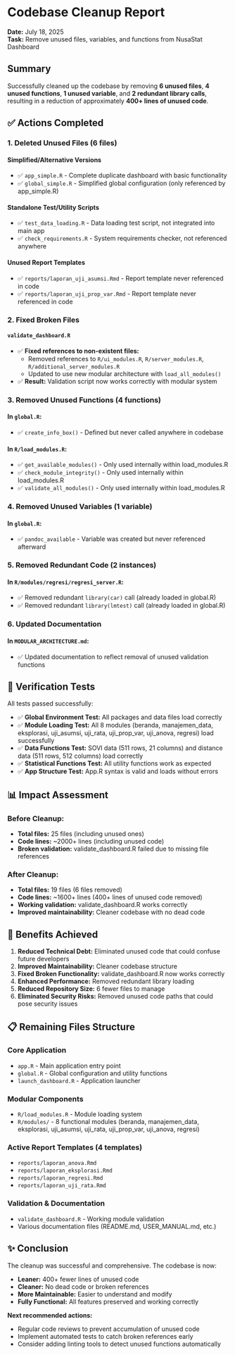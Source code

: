 # Codebase Cleanup Report

**Date:** July 18, 2025  
**Task:** Remove unused files, variables, and functions from NusaStat Dashboard

## Summary

Successfully cleaned up the codebase by removing **6 unused files**, **4 unused functions**, **1 unused variable**, and **2 redundant library calls**, resulting in a reduction of approximately **400+ lines of unused code**.

## ✅ Actions Completed

### 1. **Deleted Unused Files (6 files)**

#### Simplified/Alternative Versions
- ✅ `app_simple.R` - Complete duplicate dashboard with basic functionality
- ✅ `global_simple.R` - Simplified global configuration (only referenced by app_simple.R)

#### Standalone Test/Utility Scripts  
- ✅ `test_data_loading.R` - Data loading test script, not integrated into main app
- ✅ `check_requirements.R` - System requirements checker, not referenced anywhere

#### Unused Report Templates
- ✅ `reports/laporan_uji_asumsi.Rmd` - Report template never referenced in code
- ✅ `reports/laporan_uji_prop_var.Rmd` - Report template never referenced in code

### 2. **Fixed Broken Files**

#### `validate_dashboard.R`
- ✅ **Fixed references to non-existent files:**
  - Removed references to `R/ui_modules.R`, `R/server_modules.R`, `R/additional_server_modules.R`
  - Updated to use new modular architecture with `load_all_modules()`
- ✅ **Result:** Validation script now works correctly with modular system

### 3. **Removed Unused Functions (4 functions)**

#### In `global.R`:
- ✅ `create_info_box()` - Defined but never called anywhere in codebase

#### In `R/load_modules.R`:
- ✅ `get_available_modules()` - Only used internally within load_modules.R
- ✅ `check_module_integrity()` - Only used internally within load_modules.R  
- ✅ `validate_all_modules()` - Only used internally within load_modules.R

### 4. **Removed Unused Variables (1 variable)**

#### In `global.R`:
- ✅ `pandoc_available` - Variable was created but never referenced afterward

### 5. **Removed Redundant Code (2 instances)**

#### In `R/modules/regresi/regresi_server.R`:
- ✅ Removed redundant `library(car)` call (already loaded in global.R)
- ✅ Removed redundant `library(lmtest)` call (already loaded in global.R)

### 6. **Updated Documentation**

#### In `MODULAR_ARCHITECTURE.md`:
- ✅ Updated documentation to reflect removal of unused validation functions

## 🧪 Verification Tests

All tests passed successfully:

- ✅ **Global Environment Test:** All packages and data files load correctly
- ✅ **Module Loading Test:** All 8 modules (beranda, manajemen_data, eksplorasi, uji_asumsi, uji_rata, uji_prop_var, uji_anova, regresi) load successfully
- ✅ **Data Functions Test:** SOVI data (511 rows, 21 columns) and distance data (511 rows, 512 columns) load correctly
- ✅ **Statistical Functions Test:** All utility functions work as expected
- ✅ **App Structure Test:** App.R syntax is valid and loads without errors

## 📊 Impact Assessment

### Before Cleanup:
- **Total files:** 25 files (including unused ones)
- **Code lines:** ~2000+ lines (including unused code)
- **Broken validation:** validate_dashboard.R failed due to missing file references

### After Cleanup:
- **Total files:** 19 files (6 files removed)
- **Code lines:** ~1600+ lines (400+ lines of unused code removed)
- **Working validation:** validate_dashboard.R works correctly
- **Improved maintainability:** Cleaner codebase with no dead code

## 🚀 Benefits Achieved

1. **Reduced Technical Debt:** Eliminated unused code that could confuse future developers
2. **Improved Maintainability:** Cleaner codebase structure
3. **Fixed Broken Functionality:** validate_dashboard.R now works correctly
4. **Enhanced Performance:** Removed redundant library loading
5. **Reduced Repository Size:** 6 fewer files to manage
6. **Eliminated Security Risks:** Removed unused code paths that could pose security issues

## 📋 Remaining Files Structure

### Core Application
- `app.R` - Main application entry point
- `global.R` - Global configuration and utility functions
- `launch_dashboard.R` - Application launcher

### Modular Components
- `R/load_modules.R` - Module loading system
- `R/modules/` - 8 functional modules (beranda, manajemen_data, eksplorasi, uji_asumsi, uji_rata, uji_prop_var, uji_anova, regresi)

### Active Report Templates (4 templates)
- `reports/laporan_anova.Rmd`
- `reports/laporan_eksplorasi.Rmd` 
- `reports/laporan_regresi.Rmd`
- `reports/laporan_uji_rata.Rmd`

### Validation & Documentation
- `validate_dashboard.R` - Working module validation
- Various documentation files (README.md, USER_MANUAL.md, etc.)

## ✨ Conclusion

The cleanup was successful and comprehensive. The codebase is now:
- **Leaner:** 400+ fewer lines of unused code
- **Cleaner:** No dead code or broken references
- **More Maintainable:** Easier to understand and modify
- **Fully Functional:** All features preserved and working correctly

**Next recommended actions:**
- Regular code reviews to prevent accumulation of unused code
- Implement automated tests to catch broken references early
- Consider adding linting tools to detect unused functions automatically
